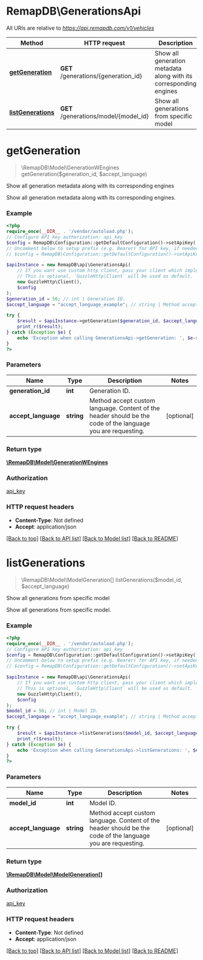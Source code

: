 # RemapDB\GenerationsApi

All URIs are relative to *https://api.remapdb.com/v1/vehicles*

Method | HTTP request | Description
------------- | ------------- | -------------
[**getGeneration**](GenerationsApi.md#getgeneration) | **GET** /generations/{generation_id} | Show all generation metadata along with its corresponding engines
[**listGenerations**](GenerationsApi.md#listgenerations) | **GET** /generations/model/{model_id} | Show all generations from specific model

# **getGeneration**
> \RemapDB\Model\GenerationWEngines getGeneration($generation_id, $accept_language)

Show all generation metadata along with its corresponding engines

Show all generation metadata along with its corresponding engines.

### Example
```php
<?php
require_once(__DIR__ . '/vendor/autoload.php');
// Configure API key authorization: api_key
$config = RemapDB\Configuration::getDefaultConfiguration()->setApiKey('x-api-key', 'YOUR_API_KEY');
// Uncomment below to setup prefix (e.g. Bearer) for API key, if needed
// $config = RemapDB\Configuration::getDefaultConfiguration()->setApiKeyPrefix('x-api-key', 'Bearer');

$apiInstance = new RemapDB\api\GenerationsApi(
    // If you want use custom http client, pass your client which implements `GuzzleHttp\ClientInterface`.
    // This is optional, `GuzzleHttp\Client` will be used as default.
    new GuzzleHttp\Client(),
    $config
);
$generation_id = 56; // int | Generation ID.
$accept_language = "accept_language_example"; // string | Method accept custom language. Content of the header should be the code of the language you are requesting.

try {
    $result = $apiInstance->getGeneration($generation_id, $accept_language);
    print_r($result);
} catch (Exception $e) {
    echo 'Exception when calling GenerationsApi->getGeneration: ', $e->getMessage(), PHP_EOL;
}
?>
```

### Parameters

Name | Type | Description  | Notes
------------- | ------------- | ------------- | -------------
 **generation_id** | **int**| Generation ID. |
 **accept_language** | **string**| Method accept custom language. Content of the header should be the code of the language you are requesting. | [optional]

### Return type

[**\RemapDB\Model\GenerationWEngines**](../Model/GenerationWEngines.md)

### Authorization

[api_key](../../README.md#api_key)

### HTTP request headers

 - **Content-Type**: Not defined
 - **Accept**: application/json

[[Back to top]](#) [[Back to API list]](../../README.md#documentation-for-api-endpoints) [[Back to Model list]](../../README.md#documentation-for-models) [[Back to README]](../../README.md)

# **listGenerations**
> \RemapDB\Model\ModelGeneration[] listGenerations($model_id, $accept_language)

Show all generations from specific model

Show all generations from specific model.

### Example
```php
<?php
require_once(__DIR__ . '/vendor/autoload.php');
// Configure API key authorization: api_key
$config = RemapDB\Configuration::getDefaultConfiguration()->setApiKey('x-api-key', 'YOUR_API_KEY');
// Uncomment below to setup prefix (e.g. Bearer) for API key, if needed
// $config = RemapDB\Configuration::getDefaultConfiguration()->setApiKeyPrefix('x-api-key', 'Bearer');

$apiInstance = new RemapDB\api\GenerationsApi(
    // If you want use custom http client, pass your client which implements `GuzzleHttp\ClientInterface`.
    // This is optional, `GuzzleHttp\Client` will be used as default.
    new GuzzleHttp\Client(),
    $config
);
$model_id = 56; // int | Model ID.
$accept_language = "accept_language_example"; // string | Method accept custom language. Content of the header should be the code of the language you are requesting.

try {
    $result = $apiInstance->listGenerations($model_id, $accept_language);
    print_r($result);
} catch (Exception $e) {
    echo 'Exception when calling GenerationsApi->listGenerations: ', $e->getMessage(), PHP_EOL;
}
?>
```

### Parameters

Name | Type | Description  | Notes
------------- | ------------- | ------------- | -------------
 **model_id** | **int**| Model ID. |
 **accept_language** | **string**| Method accept custom language. Content of the header should be the code of the language you are requesting. | [optional]

### Return type

[**\RemapDB\Model\ModelGeneration[]**](../Model/ModelGeneration.md)

### Authorization

[api_key](../../README.md#api_key)

### HTTP request headers

 - **Content-Type**: Not defined
 - **Accept**: application/json

[[Back to top]](#) [[Back to API list]](../../README.md#documentation-for-api-endpoints) [[Back to Model list]](../../README.md#documentation-for-models) [[Back to README]](../../README.md)

